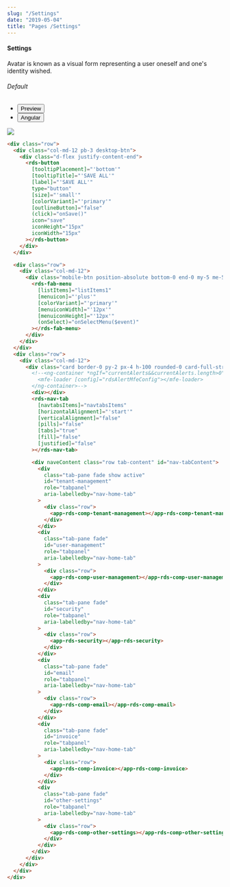 ```yaml
---
slug: "/Settings"
date: "2019-05-04"
title: "Pages /Settings"
---
```


<!-- CSS only -->
<link href="https://cdn.jsdelivr.net/npm/bootstrap@5.1.3/dist/css/bootstrap.min.css" rel="stylesheet" integrity="sha384-1BmE4kWBq78iYhFldvKuhfTAU6auU8tT94WrHftjDbrCEXSU1oBoqyl2QvZ6jIW3" crossorigin="anonymous">
<link rel="stylesheet" href="../../../../../../../raaghu/src/assets/css/style-elements.css">
<link rel="stylesheet" href="../../../../../../../raaghu/src/assets/css/main.css">


#### Settings

<p class="checkbox-def">Avatar is known as a visual form representing a user oneself and one's identity wished.</p>

<!-- Basic -->
<section class="py-4">
    <h6>Default</h6>
    <div class="py-3">
      <div class="cust-tabs">
        <ul class="nav nav-tabs" id="myTab" role="tablist">
          <li class="nav-item" role="presentation">
            <button class="nav-link active" id="PreviewBasic-tab" data-bs-toggle="tab" data-bs-target="#PreviewBasic" type="button" role="tab" aria-controls="PreviewBasic" aria-selected="true">Preview </button>
          </li>
          <li class="nav-item" role="presentation">
            <button class="nav-link" id="AngularBasic-tab" data-bs-toggle="tab" data-bs-target="#AngularBasic" type="button" role="tab" aria-controls="AngularBasic" aria-selected="false"><i class="bi bi-code-slash" style="font-size:1.0rem"></i>Angular</button>
          </li>
        </ul>
      </div>
      <div class="tab-content card border" id="myTabContent">
        <div class="tab-pane fade show active" id="PreviewBasic" role="tabpanel" aria-labelledby="PreviewBasic-tab">
         <div class="contents  p-5">
                                          <div class="row">
                                            <div class="col-md-12">
                                            <img src="/images/settings-page.png" class="w-100">
                                            </div>
                                          </div>
                                    </div>
        </div>
        <div class="tab-pane fade show" id="AngularBasic" role="tabpanel" aria-labelledby="AngularBasic-tab">
          <div class="contents bg-code">
<div class="row m-0">

```html
<div class="row">
  <div class="col-md-12 pb-3 desktop-btn">
    <div class="d-flex justify-content-end">
      <rds-button
        [tooltipPlacement]="'bottom'"
        [tooltipTitle]="'SAVE ALL'"
        [label]="'SAVE ALL'"
        type="button"
        [size]="'small'"
        [colorVariant]="'primary'"
        [outlineButton]="false"
        (click)="onSave()"
        icon="save"
        iconHeight="15px"
        iconWidth="15px"
      ></rds-button>
    </div>
  </div>

  <div class="row">
    <div class="col-md-12">
      <div class="mobile-btn position-absolute bottom-0 end-0 my-5 me-5">
        <rds-fab-menu
          [listItems]="listItems1"
          [menuicon]="'plus'"
          [colorVariant]="'primary'"
          [menuiconWidth]="'12px'"
          [menuiconHeight]="'12px'"
          (onSelect)="onSelectMenu($event)"
        ></rds-fab-menu>
      </div>
    </div>
  </div>
  <div class="row">
    <div class="col-md-12">
      <div class="card border-0 py-2 px-4 h-100 rounded-0 card-full-stretch">
        <!--<ng-container *ngIf="currentAlerts&&currentAlerts.length>0">
          <mfe-loader [config]="rdsAlertMfeConfig"></mfe-loader>
        </ng-container>-->
        <div></div>
        <rds-nav-tab
          [navtabsItems]="navtabsItems"
          [horizontalAlignment]="'start'"
          [verticalAlignment]="false"
          [pills]="false"
          [tabs]="true"
          [fill]="false"
          [justified]="false"
        ></rds-nav-tab>

        <div naveContent class="row tab-content" id="nav-tabContent">
          <div
            class="tab-pane fade show active"
            id="tenant-management"
            role="tabpanel"
            aria-labelledby="nav-home-tab"
          >
            <div class="row">
              <app-rds-comp-tenant-management></app-rds-comp-tenant-management>
            </div>
          </div>
          <div
            class="tab-pane fade"
            id="user-management"
            role="tabpanel"
            aria-labelledby="nav-home-tab"
          >
            <div class="row">
              <app-rds-comp-user-management></app-rds-comp-user-management>
            </div>
          </div>
          <div
            class="tab-pane fade"
            id="security"
            role="tabpanel"
            aria-labelledby="nav-home-tab"
          >
            <div class="row">
              <app-rds-security></app-rds-security>
            </div>
          </div>
          <div
            class="tab-pane fade"
            id="email"
            role="tabpanel"
            aria-labelledby="nav-home-tab"
          >
            <div class="row">
              <app-rds-comp-email></app-rds-comp-email>
            </div>
          </div>
          <div
            class="tab-pane fade"
            id="invoice"
            role="tabpanel"
            aria-labelledby="nav-home-tab"
          >
            <div class="row">
              <app-rds-comp-invoice></app-rds-comp-invoice>
            </div>
          </div>
          <div
            class="tab-pane fade"
            id="other-settings"
            role="tabpanel"
            aria-labelledby="nav-home-tab"
          >
            <div class="row">
              <app-rds-comp-other-settings></app-rds-comp-other-settings>
            </div>
          </div>
        </div>
      </div>
    </div>
  </div>
</div>
```

</div>
          </div>
        </div>
      </div>
    </div>
  </section>

 